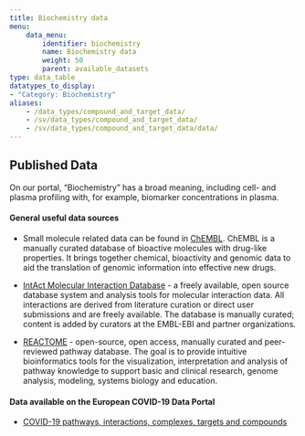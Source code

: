 ```yaml
---
title: Biochemistry data
menu:
    data_menu:
        identifier: biochemistry
        name: Biochemistry data
        weight: 50
        parent: available_datasets
type: data_table
datatypes_to_display:
- "Category: Biochemistry"
aliases:
    - /data_types/compound_and_target_data/
    - /sv/data_types/compound_and_target_data/
    - /sv/data_types/compound_and_target_data/data/
---
```


## Published Data

On our portal, “Biochemistry” has a broad meaning, including cell- and plasma profiling with, for example, biomarker concentrations in plasma.

#### General useful data sources

* Small molecule related data can be found in [ChEMBL](https://www.ebi.ac.uk/chembl/). ChEMBL is a manually curated database of bioactive molecules with drug-like properties. It brings together chemical, bioactivity and genomic data to aid the translation of genomic information into effective new drugs.

* [IntAct Molecular Interaction Database](https://www.ebi.ac.uk/intact/) - a freely available, open source database system and analysis tools for molecular interaction data. All interactions are derived from literature curation or direct user submissions and are freely available. The database is manually curated; content is added by curators at the EMBL-EBI and partner organizations.

* [REACTOME](https://reactome.org/ ) - open-source, open access, manually curated and peer-reviewed pathway database. The goal is to provide intuitive bioinformatics tools for the visualization, interpretation and analysis of pathway knowledge to support basic and clinical research, genome analysis, modeling, systems biology and education.

#### Data available on the European COVID-19 Data Portal

* [COVID-19 pathways, interactions, complexes, targets and compounds](https://www.covid19dataportal.org/biochemistry?db=biochemistry)
